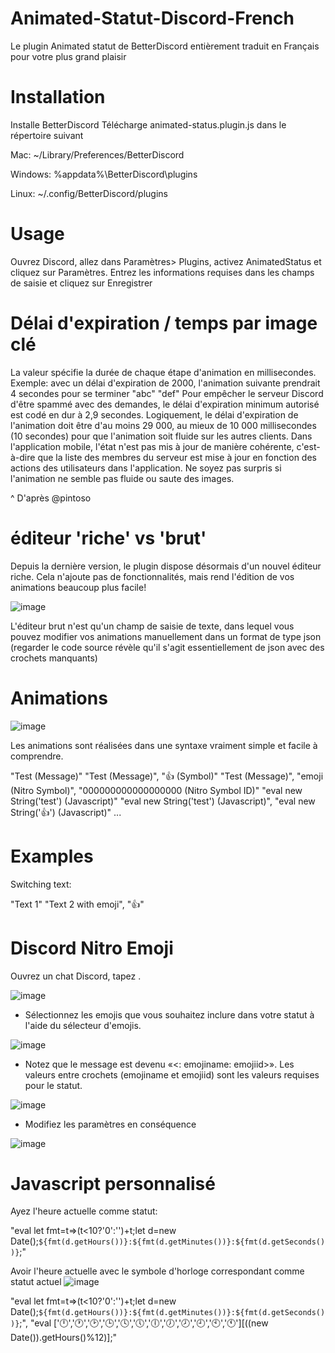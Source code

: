 # Animated-Statut-Discord-French

Le plugin Animated statut de BetterDiscord entièrement traduit en Français pour votre plus grand plaisir


# Installation

Installe BetterDiscord
Télécharge animated-status.plugin.js dans le répertoire suivant

Mac: ~/Library/Preferences/BetterDiscord

Windows: %appdata%\BetterDiscord\plugins

Linux: ~/.config/BetterDiscord/plugins


# Usage

Ouvrez Discord, allez dans Paramètres> Plugins, activez AnimatedStatus et cliquez sur Paramètres.
Entrez les informations requises dans les champs de saisie et cliquez sur Enregistrer


# Délai d'expiration / temps par image clé

La valeur spécifie la durée de chaque étape d'animation en millisecondes. Exemple: avec un délai d'expiration de 2000, l'animation suivante prendrait 4 secondes pour se terminer
"abc"
"def"
Pour empêcher le serveur Discord d'être spammé avec des demandes, le délai d'expiration minimum autorisé est codé en dur à 2,9 secondes.
Logiquement, le délai d'expiration de l'animation doit être d'au moins 29 000, au mieux de 10 000 millisecondes (10 secondes) pour que l'animation soit fluide sur les autres clients.
Dans l'application mobile, l'état n'est pas mis à jour de manière cohérente, c'est-à-dire que la liste des membres du serveur est mise à jour en fonction des actions des utilisateurs dans l'application. Ne soyez pas surpris si l'animation ne semble pas fluide ou saute des images.

^ D'après @pintoso


# éditeur 'riche' vs 'brut'

Depuis la dernière version, le plugin dispose désormais d'un nouvel éditeur riche. Cela n'ajoute pas de fonctionnalités, mais rend l'édition de vos animations beaucoup plus facile!

![image](https://user-images.githubusercontent.com/46424664/113426784-42eb5180-93d4-11eb-85de-d0f9cc67ccb6.png)

L'éditeur brut n'est qu'un champ de saisie de texte, dans lequel vous pouvez modifier vos animations manuellement dans un format de type json
(regarder le code source révèle qu'il s'agit essentiellement de json avec des crochets manquants)


# Animations

![image](https://user-images.githubusercontent.com/46424664/113427178-e2a8df80-93d4-11eb-878c-de088bf2de8c.png)

Les animations sont réalisées dans une syntaxe vraiment simple et facile à comprendre.


"Test (Message)"
"Test (Message)", "👍 (Symbol)"
"Test (Message)", "emoji (Nitro Symbol)", "000000000000000000 (Nitro Symbol ID)"
"eval new String('test') (Javascript)"
"eval new String('test') (Javascript)", "eval new String('👍') (Javascript)"
...


# Examples

Switching text:

"Text 1"
"Text 2 with emoji", "👍"


# Discord Nitro Emoji

Ouvrez un chat Discord, tapez \.

![image](https://user-images.githubusercontent.com/46424664/113427334-200d6d00-93d5-11eb-8747-e470cd3ba6df.png)

- Sélectionnez les emojis que vous souhaitez inclure dans votre statut à l'aide du sélecteur d'emojis.

![image](https://user-images.githubusercontent.com/46424664/113427366-2c91c580-93d5-11eb-82c2-d78e21765eed.png)

- Notez que le message est devenu «<: emojiname: emojiid>». Les valeurs entre crochets (emojiname et emojiid) sont les valeurs requises pour le statut.

![image](https://user-images.githubusercontent.com/46424664/113427389-36b3c400-93d5-11eb-97f7-558d3993508b.png)

- Modifiez les paramètres en conséquence

![image](https://user-images.githubusercontent.com/46424664/113427781-edb03f80-93d5-11eb-8014-914cbab9965c.png)


# Javascript personnalisé

Ayez l'heure actuelle comme statut:

"eval let fmt=t=>(t<10?'0':'')+t;let d=new Date();`${fmt(d.getHours())}:${fmt(d.getMinutes())}:${fmt(d.getSeconds())}`;"

Avoir l'heure actuelle avec le symbole d'horloge correspondant comme statut actuel ![image](https://user-images.githubusercontent.com/46424664/113427911-2e0fbd80-93d6-11eb-8831-3e5f61c014f5.png)

"eval let fmt=t=>(t<10?'0':'')+t;let d=new Date();`${fmt(d.getHours())}:${fmt(d.getMinutes())}:${fmt(d.getSeconds())}`;", "eval ['🕛','🕐','🕑','🕒','🕓','🕔','🕕','🕖','🕗','🕘','🕙','🕚'][((new Date()).getHours()%12)];"
